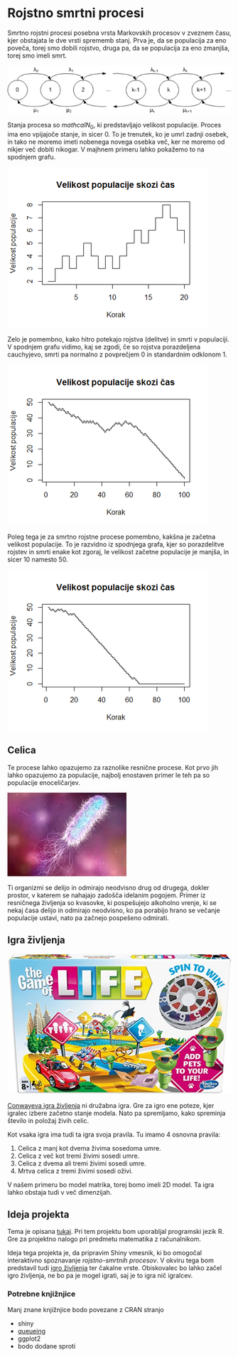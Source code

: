 # Rojstno smrtni procesi

Smrtno rojstni procesi posebna vrsta Markovskih procesov v zveznem času, kjer obstajata le dve vrsti sprememb stanj. Prva je, da se populacija za eno poveča, torej smo dobili rojstvo, druga pa, da se populacija za eno zmanjša, torej smo imeli smrt.

![Prikaz procesa](https://raw.githubusercontent.com/mpracek/matematika-z-racunalnikom/master/slike/BD-proces.png)

Stanja procesa so $mathcal{N_0}$, ki predstavljajo velikost populacije. Proces ima eno vpijajoče stanje, in sicer 0. To je trenutek, ko je umrl zadnji osebek, in tako ne moremo imeti nobenega novega osebka več, ker ne moremo od nikjer več dobiti nikogar.
V majhnem primeru lahko pokažemo to na spodnjem grafu. 

![Potek procesa](https://raw.githubusercontent.com/mpracek/matematika-z-racunalnikom/master/slike/potek.png)

Zelo je pomembno, kako hitro potekajo rojstva (delitve) in smrti v populaciji. V spodnjem grafu vidimo, kaj se zgodi, če so rojstva porazdeljena cauchyjevo, smrti pa normalno z povprečjem 0 in standardnim odklonom 1. 

![Potek procesa](https://raw.githubusercontent.com/mpracek/matematika-z-racunalnikom/master/slike/velikost.png)

Poleg tega je za smrtno rojstne procese pomembno, kakšna je začetna velikost populacije. To je razvidno iz spodnjega grafa, kjer so porazdelitve rojstev in smrti enake kot zgoraj, le velikost začetne populacije je manjša, in sicer 10 namesto 50. 

![Potek procesa](https://raw.githubusercontent.com/mpracek/matematika-z-racunalnikom/master/slike/velikost2.png)

## Celica

Te procese lahko opazujemo za raznolike resnične procese. Kot prvo jih lahko opazujemo za populacije, najbolj enostaven primer le teh pa so populacije enoceličarjev.

![Celica](https://raw.githubusercontent.com/mpracek/matematika-z-racunalnikom/master/slike/celica.jpg)

Ti organizmi se delijo in odmirajo neodvisno drug od drugega, dokler prostor, v katerem se nahajajo zadošča idelanim pogojem. Primer iz resničnega življenja so kvasovke, ki pospešujejo alkoholno vrenje, ki se nekaj časa delijo in odmirajo neodvisno, ko pa porabijo hrano se večanje populacije ustavi, nato pa začnejo pospešeno odmirati.

## Igra življenja

![Igra življenja](https://raw.githubusercontent.com/mpracek/matematika-z-racunalnikom/master/slike/game_of_life.jpg)

[Conwayeva igra življenja](https://en.wikipedia.org/wiki/Conway%27s_Game_of_Life) ni družabna igra. Gre za igro ene poteze, kjer igralec izbere začetno stanje modela. Nato pa spremljamo, kako spreminja število in položaj živih celic.

Kot vsaka igra ima tudi ta igra svoja pravila. Tu imamo 4 osnovna pravila:
1. Celica z manj kot dvema živima sosedoma umre.
2. Celica z več kot tremi živimi sosedi umre.
3. Celica z dvema ali tremi živimi sosedi umre.
4. Mrtva celica z tremi živimi sosedi oživi.

V našem primeru bo model matrika, torej bomo imeli 2D model. Ta igra lahko obstaja tudi v več dimenzijah.


## Ideja projekta
Tema je opisana [tukaj](https://en.wikipedia.org/wiki/Birth%E2%80%93death_process). Pri tem projektu bom uporabljal programski jezik R. Gre za projektno nalogo pri predmetu matematika z računalnikom.

Ideja tega projekta je, da pripravim Shiny vmesnik, ki bo omogočal interaktivno spoznavanje *rojstno-smrtnih procesov*.
V okviru tega bom predstavil tudi [igro življenja](https://en.wikipedia.org/wiki/Conway%27s_Game_of_Life) ter čakalne vrste.
Obiskovalec bo lahko začel igro življenja, ne bo pa je mogel igrati, saj je to igra nič igralcev. 


### Potrebne knjižnjice
Manj znane knjižnjice bodo povezane z CRAN stranjo
* shiny
* [queueing](https://cran.r-project.org/web/packages/queueing/index.html)
* ggplot2
* bodo dodane sproti

